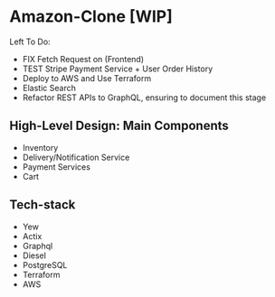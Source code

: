 # Amazon-Clone [WIP]
Left To Do: 
-  FIX Fetch Request on (Frontend)
-  TEST Stripe Payment Service + User Order History 
-  Deploy to AWS and Use Terraform 
-  Elastic Search
-  Refactor REST APIs to GraphQL, ensuring to document this stage

## High-Level Design: Main Components
- Inventory
- Delivery/Notification Service
- Payment Services 
- Cart 
## Tech-stack
- Yew         
- Actix           
- Graphql        
- Diesel           
- PostgreSQL
- Terraform 
- AWS



